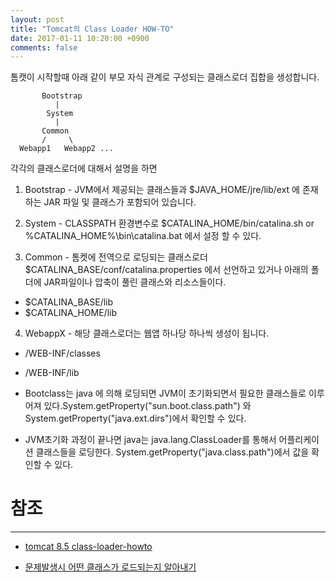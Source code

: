 ```yaml
---
layout: post
title: "Tomcat의 Class Loader HOW-TO"
date: 2017-01-11 10:20:00 +0900
comments: false
---
```


톰캣이 시작할때 아래 같이 부모 자식 관계로 구성되는 클래스로더 집합을 생성합니다. 


           Bootstrap
              |
            System
              |
           Common
	       /     \
      Webapp1   Webapp2 ...

	  
	  
각각의 클래스로더에 대해서 설명을 하면 

1. Bootstrap - JVM에서 제공되는 클래스들과 $JAVA_HOME/jre/lib/ext 에 존재 하는 JAR 파일 및 클래스가 포함되어 있습니다.

2. System - CLASSPATH 환경변수로 $CATALINA_HOME/bin/catalina.sh or %CATALINA_HOME%\bin\catalina.bat 에서 설정 할 수 있다.

3. Common - 톰켓에 전역으로 로딩되는 클래스로더 $CATALINA_BASE/conf/catalina.properties 에서 선언하고 있거나 아래의 폴더에 JAR파일이나 압축이 풀린 클래스와 리소스들이다.
 * $CATALINA_BASE/lib
 * $CATALINA_HOME/lib

4. WebappX - 해당 클래스로더는 웹앱 하나당 하나씩 생성이 됩니다. 
 * /WEB-INF/classes
 * /WEB-INF/lib

 
* Bootclass는 java 에 의해 로딩되면 JVM이 초기화되면서 필요한 클래스들로 이루어져 있다.System.getProperty("sun.boot.class.path") 와 System.getProperty("java.ext.dirs")에서 확인할 수 있다.

* JVM초기화 과정이 끝나면 java는 java.lang.ClassLoader를 통해서 어플리케이션 클래스들을 로딩한다. System.getProperty("java.class.path")에서 값을 확인할 수 있다.

# 참조 
-----

* [tomcat 8.5 class-loader-howto](http://tomcat.apache.org/tomcat-8.5-doc/class-loader-howto.html)
 
* [문제발생시 어떤 클래스가 로드되는지 알아내기](http://greatkim91.tistory.com/43)


